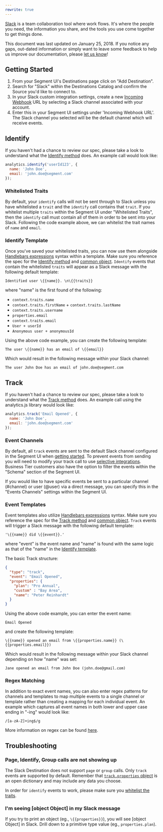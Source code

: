 ```yaml
---
rewrite: true
---
```


[Slack](https://slack.com/) is a team collaboration tool where work flows. It's where the people you need, the information you share, and the tools you use come together to get things done.

This document was last updated on January 25, 2018. If you notice any gaps, out-dated information or simply want to leave some feedback to help us improve our documentation, please [let us know](https://segment.com/help/contact)!

## Getting Started

<!-- {{>connection-modes}} -->

1. From your Segment UI's Destinations page click on "Add Destination".
2. Search for "Slack" within the Destinations Catalog and confirm the Source you'd like to connect to.
3. In your Slack custom integration settings, create a new [Incoming Webhook](https://my.slack.com/services/new/incoming-webhook/) URL by selecting a Slack channel associated with your account. 
4. Enter this in your Segment UI settings under 'Incoming Webhook URL'. The Slack channel you selected will be the default channel which will receive events.

## Identify
If you haven't had a chance to review our spec, please take a look to understand what the [Identify method](https://segment.com/docs/spec/identify/) does. An example call would look like:

```javascript
analytics.identify('userId123', {
  name: 'John Doe',
  email: 'john.doe@segment.com'
});
```

### Whitelisted Traits
By default, your `identify` calls will not be sent through to Slack unless you have whitelisted a `trait` and the `identify` call contains that `trait`. If you whitelist multiple `traits` within the Segment UI under "Whitelisted Traits", then the `identify` call must contain all of them in order to be sent into your Slack. Following the code example above, we can whitelist the trait names of `name` and `email`.

### Identify Template
Once you've saved your whitelisted traits, you can now use them alongside [Handlebars expressions](http://handlebarsjs.com/expressions.html) syntax within a template. Make sure you reference the spec for the [Identify method](https://segment.com/docs/spec/identify/) and [common object](https://segment.com/docs/spec/common/). `Identify` events that contain the whitelisted `traits` will appear as a Slack message with the following default template:
```
Identified user \{{name}}. \n\{{traits}}
``` 
where "name" is the first found of the following:
* `context.traits.name`
* `context.traits.firstName` + `context.traits.lastName`
* `context.traits.username`
* `properties.email`
* `context.traits.email`
* `User + userId`
* `Anonymous user + anonymousId`

Using the above code example, you can create the following template:
```
The user \{{name}} has an email of \{{email}}
```
Which would result in the following message within your Slack channel:
```
The user John Doe has an email of john.doe@segment.com
```

## Track
If you haven't had a chance to review our spec, please take a look to understand what the [Track method](https://segment.com/docs/spec/track/) does. An example call using the analytics.js library would look like:

```javascript
analytics.track('Email Opened', {
  name: 'John Doe',
  email: 'john.doe@segment.com'
});
```

### Event Channels
By default, all `track` events are sent to the default Slack channel configured in the Segment UI when [getting started](https://segment.com/docs/destinations/slack/#getting-started). To prevent events from sending you will need to modify your track call to use [selective integrations](https://segment.com/docs/sources/website/analytics.js/#selecting-integrations). Business Tier customers also have the option to filter the events within the "Schema" section of the Segment UI.

If you would like to have specific events be sent to a particular channel (#channel) or user (@user) via a direct message, you can specify this in the "Events Channels" settings within the Segment UI. 


### Event Templates
Event templates also utilize [Handlebars expressions](http://handlebarsjs.com/expressions.html) syntax. Make sure you reference the spec for the [Track method](https://segment.com/docs/spec/track/) and [common object](https://segment.com/docs/spec/common/). `Track` events will trigger a Slack message with the following default template:

`'\{{name}} did \{{event}}.'`

where "event" is the event name and "name" is found with the same logic as that of the "name" in the [Identify template](https://segment.com/docs/destinations/slack/#identify-template).

The basic Track structure:

```json
{
  "type": "track",
  "event": "Email Opened",
  "properties": {
    "plan": "Pro Annual",
    "custom" : "Bay Area",
    "name": "Peter Reinhardt"
  }
}
```

Using the above code example, you can enter the event name:
```
Email Opened
```
and create the following template:
```
\{{name}} opened an email from \{{properties.name}} (\{{properties.email}}) 
```
Which would result in the following message within your Slack channel depending on how "name" was set:
```
Jane opened an email from John Doe (john.doe@gmail.com)
```

### Regex Matching
In addition to exact event names, you can also enter regex patterns for channels and templates to map multiple events to a single channel or template rather than creating a mapping for each individual event. An example which captures all event names in both lower and upper case ending in "-ing" would look like: 
```
/[a-zA-Z]+ing$/g
```
More information on regex can be found [here](http://www.zytrax.com/tech/web/regex.htm).


## Troubleshooting

### Page, Identify, Group calls are not showing up
The Slack Destination does not support `page` or `group` calls. Only `track` events are supported by default. Remember that [`track.properties` object](https://segment.com/docs/sources/website/analytics.js/#track) is an open dictionary and may include any data you choose.

In order for `identify` events to work, please make sure you [whitelist the traits](https://segment.com/docs/destinations/slack/#whitelisted-traits).

### I'm seeing [object Object] in my Slack message
If you try to print an object (eg., `\{{properties}}`), you will see [object Object] in Slack. Drill down to a primitive type value (eg., `properties.plan`).


